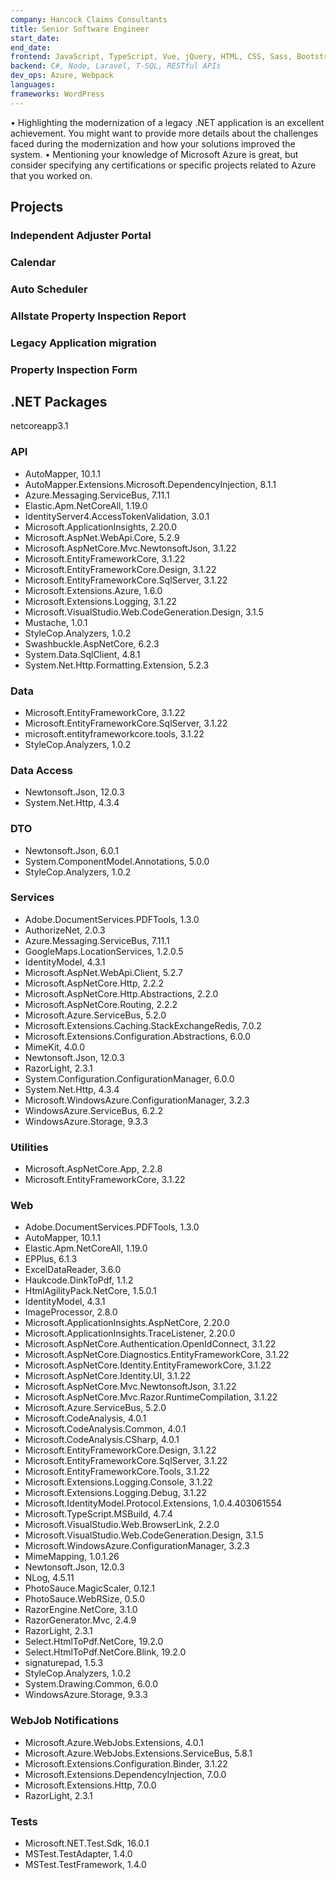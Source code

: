 ```yaml
---
company: Hancock Claims Consultants
title: Senior Software Engineer
start_date:
end_date:
frontend: JavaScript, TypeScript, Vue, jQuery, HTML, CSS, Sass, Bootstrap, Tailwind, Responsive Design
backend: C#, Node, Laravel, T-SQL, RESTful APIs
dev_ops: Azure, Webpack
languages:
frameworks: WordPress
---
```


•	Highlighting the modernization of a legacy .NET application is an excellent achievement. You might want to provide more details about the challenges faced during the modernization and how your solutions improved the system.
•	Mentioning your knowledge of Microsoft Azure is great, but consider specifying any certifications or specific projects related to Azure that you worked on.


## Projects

### Independent Adjuster Portal

### Calendar

### Auto Scheduler

### Allstate Property Inspection Report

### Legacy Application migration

### Property Inspection Form

## .NET Packages

netcoreapp3.1

### API

- AutoMapper, 10.1.1
- AutoMapper.Extensions.Microsoft.DependencyInjection, 8.1.1
- Azure.Messaging.ServiceBus, 7.11.1
- Elastic.Apm.NetCoreAll, 1.19.0
- IdentityServer4.AccessTokenValidation, 3.0.1
- Microsoft.ApplicationInsights, 2.20.0
- Microsoft.AspNet.WebApi.Core, 5.2.9
- Microsoft.AspNetCore.Mvc.NewtonsoftJson, 3.1.22
- Microsoft.EntityFrameworkCore, 3.1.22
- Microsoft.EntityFrameworkCore.Design, 3.1.22
- Microsoft.EntityFrameworkCore.SqlServer, 3.1.22
- Microsoft.Extensions.Azure, 1.6.0
- Microsoft.Extensions.Logging, 3.1.22
- Microsoft.VisualStudio.Web.CodeGeneration.Design, 3.1.5
- Mustache, 1.0.1
- StyleCop.Analyzers, 1.0.2
- Swashbuckle.AspNetCore, 6.2.3
- System.Data.SqlClient, 4.8.1
- System.Net.Http.Formatting.Extension, 5.2.3

### Data

- Microsoft.EntityFrameworkCore, 3.1.22
- Microsoft.EntityFrameworkCore.SqlServer, 3.1.22
- microsoft.entityframeworkcore.tools, 3.1.22
- StyleCop.Analyzers, 1.0.2

### Data Access

- Newtonsoft.Json, 12.0.3
- System.Net.Http, 4.3.4

### DTO

- Newtonsoft.Json, 6.0.1
- System.ComponentModel.Annotations, 5.0.0
- StyleCop.Analyzers, 1.0.2

### Services

- Adobe.DocumentServices.PDFTools, 1.3.0
- AuthorizeNet, 2.0.3
- Azure.Messaging.ServiceBus, 7.11.1
- GoogleMaps.LocationServices, 1.2.0.5
- IdentityModel, 4.3.1
- Microsoft.AspNet.WebApi.Client, 5.2.7
- Microsoft.AspNetCore.Http, 2.2.2
- Microsoft.AspNetCore.Http.Abstractions, 2.2.0
- Microsoft.AspNetCore.Routing, 2.2.2
- Microsoft.Azure.ServiceBus, 5.2.0
- Microsoft.Extensions.Caching.StackExchangeRedis, 7.0.2
- Microsoft.Extensions.Configuration.Abstractions, 6.0.0
- MimeKit, 4.0.0
- Newtonsoft.Json, 12.0.3
- RazorLight, 2.3.1
- System.Configuration.ConfigurationManager, 6.0.0
- System.Net.Http, 4.3.4
- Microsoft.WindowsAzure.ConfigurationManager, 3.2.3
- WindowsAzure.ServiceBus, 6.2.2
- WindowsAzure.Storage, 9.3.3

### Utilities

- Microsoft.AspNetCore.App, 2.2.8
- Microsoft.EntityFrameworkCore, 3.1.22

### Web

- Adobe.DocumentServices.PDFTools, 1.3.0
- AutoMapper, 10.1.1
- Elastic.Apm.NetCoreAll, 1.19.0
- EPPlus, 6.1.3
- ExcelDataReader, 3.6.0
- Haukcode.DinkToPdf, 1.1.2
- HtmlAgilityPack.NetCore, 1.5.0.1
- IdentityModel, 4.3.1
- ImageProcessor, 2.8.0
- Microsoft.ApplicationInsights.AspNetCore, 2.20.0
- Microsoft.ApplicationInsights.TraceListener, 2.20.0
- Microsoft.AspNetCore.Authentication.OpenIdConnect, 3.1.22
- Microsoft.AspNetCore.Diagnostics.EntityFrameworkCore, 3.1.22
- Microsoft.AspNetCore.Identity.EntityFrameworkCore, 3.1.22
- Microsoft.AspNetCore.Identity.UI, 3.1.22
- Microsoft.AspNetCore.Mvc.NewtonsoftJson, 3.1.22
- Microsoft.AspNetCore.Mvc.Razor.RuntimeCompilation, 3.1.22
- Microsoft.Azure.ServiceBus, 5.2.0
- Microsoft.CodeAnalysis, 4.0.1
- Microsoft.CodeAnalysis.Common, 4.0.1
- Microsoft.CodeAnalysis.CSharp, 4.0.1
- Microsoft.EntityFrameworkCore.Design, 3.1.22
- Microsoft.EntityFrameworkCore.SqlServer, 3.1.22
- Microsoft.EntityFrameworkCore.Tools, 3.1.22
- Microsoft.Extensions.Logging.Console, 3.1.22
- Microsoft.Extensions.Logging.Debug, 3.1.22
- Microsoft.IdentityModel.Protocol.Extensions, 1.0.4.403061554
- Microsoft.TypeScript.MSBuild, 4.7.4
- Microsoft.VisualStudio.Web.BrowserLink, 2.2.0
- Microsoft.VisualStudio.Web.CodeGeneration.Design, 3.1.5
- Microsoft.WindowsAzure.ConfigurationManager, 3.2.3
- MimeMapping, 1.0.1.26
- Newtonsoft.Json, 12.0.3
- NLog, 4.5.11
- PhotoSauce.MagicScaler, 0.12.1
- PhotoSauce.WebRSize, 0.5.0
- RazorEngine.NetCore, 3.1.0
- RazorGenerator.Mvc, 2.4.9
- RazorLight, 2.3.1
- Select.HtmlToPdf.NetCore, 19.2.0
- Select.HtmlToPdf.NetCore.Blink, 19.2.0
- signaturepad, 1.5.3
- StyleCop.Analyzers, 1.0.2
- System.Drawing.Common, 6.0.0
- WindowsAzure.Storage, 9.3.3

### WebJob Notifications

- Microsoft.Azure.WebJobs.Extensions, 4.0.1
- Microsoft.Azure.WebJobs.Extensions.ServiceBus, 5.8.1
- Microsoft.Extensions.Configuration.Binder, 3.1.22
- Microsoft.Extensions.DependencyInjection, 7.0.0
- Microsoft.Extensions.Http, 7.0.0
- RazorLight, 2.3.1

### Tests

- Microsoft.NET.Test.Sdk, 16.0.1
- MSTest.TestAdapter, 1.4.0
- MSTest.TestFramework, 1.4.0

